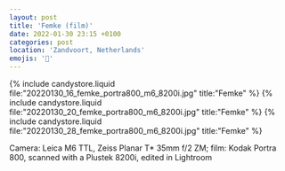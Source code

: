 ```yaml
---
layout: post
title: 'Femke (film)'
date: 2022-01-30 23:15 +0100
categories: post
location: 'Zandvoort, Netherlands'
emojis: '🔞'
---
```


{% include candystore.liquid file:"20220130_16_femke_portra800_m6_8200i.jpg" title:"Femke" %}
{% include candystore.liquid file:"20220130_20_femke_portra800_m6_8200i.jpg" title:"Femke" %}
{% include candystore.liquid file:"20220130_28_femke_portra800_m6_8200i.jpg" title:"Femke" %}

Camera: Leica M6 TTL, Zeiss Planar T\* 35mm f/2 ZM; film: Kodak Portra 800, scanned with a Plustek 8200i, edited in Lightroom
